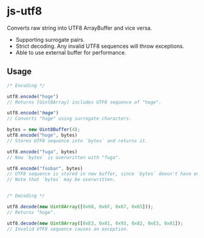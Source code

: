 js-utf8
=======

Converts raw string into UTF8 ArrayBuffer and vice versa.

- Supporting surrogate pairs.
- Strict decoding. Any invalid UTF8 sequences will throw exceptions.
- Able to use external buffer for performance.

Usage
-----

```js
/* Encoding */

utf8.encode("hoge")
// Returns [Uint8Array] includes UTF8 sequence of "hoge".

utf8.encode("𝒉𝒐𝒈𝒆")
// Converts "hoge" using surrogate characters.

bytes = new Uint8Buffer(4);
utf8.encode("hoge", bytes)
// Stores UTF8 sequence into `bytes` and returns it.

utf8.encode("fuga", bytes)
// Now `bytes` is overwritten with "fuga".

utf8.encode("foobar", bytes)
// UTF8 sequence is stored in new buffer, since `bytes` doesn't have enough size.
// Note that `bytes` may be overwritten.


/* Decoding */

utf8.decode(new Uint8Array([0x68, 0x6F, 0x67, 0x65]));
// Returns "hoge".

utf8.decode(new Uint8Array([0xE3, 0x81, 0x93, 0x82, 0xE3, 0x81]);
// Invalid UTF8 sequence causes an exception.
```
